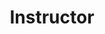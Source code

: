 ---
firstname: "Chase"
lastname: "Kapler"
title: "Instructor"
group: "member"
img: "ckapler.jpg"
---